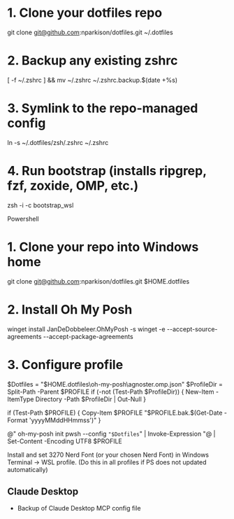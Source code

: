 # 1. Clone your dotfiles repo
git clone git@github.com:nparkison/dotfiles.git ~/.dotfiles

# 2. Backup any existing zshrc
[ -f ~/.zshrc ] && mv ~/.zshrc ~/.zshrc.backup.$(date +%s)

# 3. Symlink to the repo-managed config
ln -s ~/.dotfiles/zsh/.zshrc ~/.zshrc

# 4. Run bootstrap (installs ripgrep, fzf, zoxide, OMP, etc.)
zsh -i -c bootstrap_wsl

Powershell
# 1. Clone your repo into Windows home
git clone git@github.com:nparkison/dotfiles.git $HOME\.dotfiles

# 2. Install Oh My Posh
winget install JanDeDobbeleer.OhMyPosh -s winget -e --accept-source-agreements --accept-package-agreements

# 3. Configure profile
$Dotfiles = "$HOME\.dotfiles\oh-my-posh\agnoster.omp.json"
$ProfileDir = Split-Path -Parent $PROFILE
if (-not (Test-Path $ProfileDir)) { New-Item -ItemType Directory -Path $ProfileDir | Out-Null }

if (Test-Path $PROFILE) {
  Copy-Item $PROFILE "$PROFILE.bak.$(Get-Date -Format 'yyyyMMddHHmmss')"
}

@"
oh-my-posh init pwsh --config `"$Dotfiles`" | Invoke-Expression
"@ | Set-Content -Encoding UTF8 $PROFILE


Install and set 3270 Nerd Font (or your chosen Nerd Font) in Windows Terminal → WSL profile. (Do this in all profiles if PS does not updated automatically)


## Claude Desktop
- Backup of Claude Desktop MCP config file
